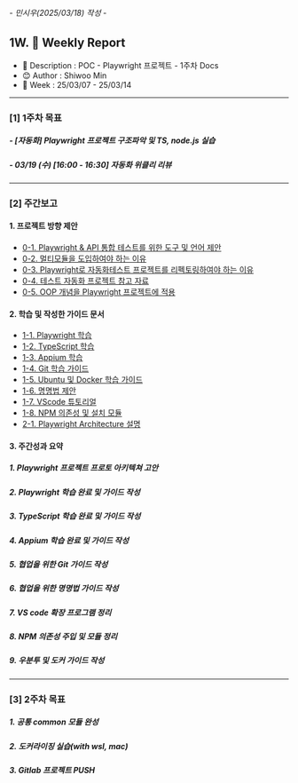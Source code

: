 ###### - 민시우(2025/03/18) 작성 -

## 1W. 📝 Weekly Report

- 📌 Description : POC - Playwright 프로젝트 - 1주차 Docs
- 😊 Author : Shiwoo Min
- 📅 Week : 25/03/07 - 25/03/14

---

### [1] 1주차 목표

##### - [자동화] Playwright 프로젝트 구조파악 및 TS, node.js 실습

##### - 03/19 (수) [16:00 - 16:30] 자동화 위클리 리뷰

---

### [2] 주간보고

#### 1. 프로젝트 방향 제안

- [0-1. Playwright & API 통합 테스트를 위한 도구 및 언어 제안](0w-1_Recommended_Playwright&API.md)
- [0-2. 멀티모듈을 도입하여야 하는 이유](0w-2_Multi-Module_Architecture.md)
- [0-3. Playwright로 자동화테스트 프로젝트를 리펙토링하여야 하는 이유](0w-3_Refactoring_With_Playwright.md)
- [0-4. 테스트 자동화 프로젝트 참고 자료](0w-4_Reference.md)
- [0-5. OOP 개념을 Playwright 프로젝트에 적용](0w-5_OOP_Concepts.md)

#### 2. 학습 및 작성한 가이드 문서

- [1-1. Playwright 학습](1w-1_Playwright_Guide.md)
- [1-2. TypeScript 학습](1w-2_Typescript_Guide.md)
- [1-3. Appium 학습](docs/1w-3_Appium-Guide.md)
- [1-4. Git 학습 가이드](1w-4_Git-Guide.md)
- [1-5. Ubuntu 및 Docker 학습 가이드](1w-5_Ubuntu&Docker-Guide.md)
- [1-6. 명명법 제안](1w-6_NamingConventions.md)
- [1-7. VScode 튜토리얼](1w-7_VScode-extensions.md)
- [1-8. NPM 의존성 및 설치 모듈](1w-8_NPM-related.md)
- [2-1. Playwright Architecture 설명](2w-1_PlaywrightArch.md)

#### 3. 주간성과 요약

##### 1. Playwright 프로젝트 프로토 아키텍쳐 고안

##### 2. Playwright 학습 완료 및 가이드 작성

##### 3. TypeScript 학습 완료 및 가이드 작성

##### 4. Appium 학습 완료 및 가이드 작성

##### 5. 협업을 위한 Git 가이드 작성

##### 6. 협업을 위한 명명법 가이드 작성

##### 7. VS code 확장 프로그램 정리

##### 8. NPM 의존성 주입 및 모듈 정리

##### 9. 우분투 및 도커 가이드 작성

---

### [3] 2주차 목표

##### 1. 공통 common 모듈 완성

##### 2. 도커라이징 실습(with wsl, mac)

##### 3. Gitlab 프로젝트 PUSH
